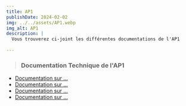 ```yaml
---
title: AP1
publishDate: 2024-02-02
img: ../../assets/AP1.webp
img_alt: AP1
description: |
  Vous trouverez ci-joint les différentes documentations de l'AP1
  
---
```

> ### Documentation Technique de l'AP1

- <a href="../../../assets/documentation/.pdf"
target="_blank">Documentation sur ...</a>
- <a href="../../../assets/documentation/.pdf"
target="_blank">Documentation sur ...</a>
- <a href="../../../assets/documentation/.pdf"
target="_blank">Documentation sur ...</a>
- <a href="../../../assets/documentation/.pdf"
target="_blank">Documentation sur ...</a>



